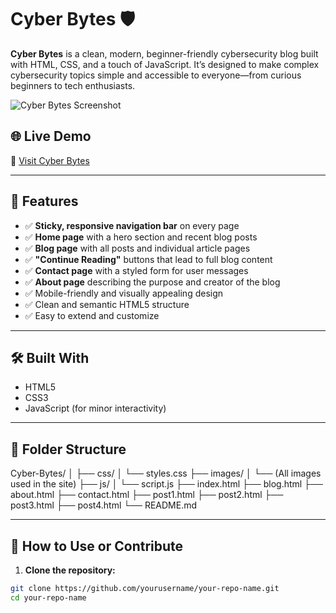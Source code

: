# Cyber Bytes 🛡️

**Cyber Bytes** is a clean, modern, beginner-friendly cybersecurity blog built with HTML, CSS, and a touch of JavaScript. It’s designed to make complex cybersecurity topics simple and accessible to everyone—from curious beginners to tech enthusiasts.

![Cyber Bytes Screenshot](images/screenshot.png) <!-- Replace or remove this line if no screenshot yet -->

## 🌐 Live Demo

🔗 [Visit Cyber Bytes](https://yourusername.github.io/your-repo-name)  


---

## 📖 Features

- ✅ **Sticky, responsive navigation bar** on every page
- ✅ **Home page** with a hero section and recent blog posts
- ✅ **Blog page** with all posts and individual article pages
- ✅ **"Continue Reading"** buttons that lead to full blog content
- ✅ **Contact page** with a styled form for user messages
- ✅ **About page** describing the purpose and creator of the blog
- ✅ Mobile-friendly and visually appealing design
- ✅ Clean and semantic HTML5 structure
- ✅ Easy to extend and customize

---

## 🛠️ Built With

- HTML5  
- CSS3  
- JavaScript (for minor interactivity)

---

## 📁 Folder Structure
Cyber-Bytes/
│
├── css/
│ └── styles.css
├── images/
│ └── (All images used in the site)
├── js/
│ └── script.js
├── index.html
├── blog.html
├── about.html
├── contact.html
├── post1.html
├── post2.html
├── post3.html
├── post4.html
└── README.md


---

## 🚀 How to Use or Contribute

1. **Clone the repository:**

```bash
git clone https://github.com/yourusername/your-repo-name.git
cd your-repo-name



